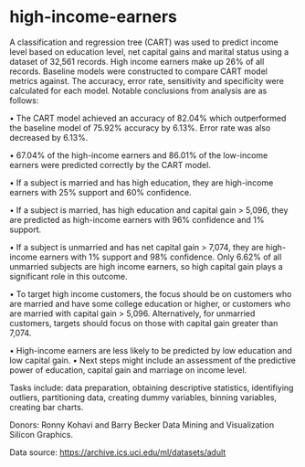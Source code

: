 # high-income-earners

A classification and regression tree (CART) was used to predict income level based on
education level, net capital gains and marital status using a dataset of 32,561 records. 
High income earners make up 26% of all records. Baseline models were constructed to 
compare CART model metrics against. The accuracy, error rate, sensitivity and 
specificity were calculated for each model. Notable conclusions from analysis are as 
follows:

• The CART model achieved an accuracy of 82.04% which outperformed the 
baseline model of 75.92% accuracy by 6.13%. Error rate was also decreased by 
6.13%.

• 67.04% of the high-income earners and 86.01% of the low-income earners were 
predicted correctly by the CART model.

• If a subject is married and has high education, they are high-income earners with 
25% support and 60% confidence. 

• If a subject is married, has high education and capital gain > 5,096, they are 
predicted as high-income earners with 96% confidence and 1% support. 

• If a subject is unmarried and has net capital gain > 7,074, they are high-income 
earners with 1% support and 98% confidence. Only 6.62% of all unmarried 
subjects are high income earners, so high capital gain plays a significant role in 
this outcome. 

• To target high income customers, the focus should be on customers who are 
married and have some college education or higher, or customers who are married 
with capital gain > 5,096. Alternatively, for unmarried customers, targets should 
focus on those with capital gain greater than 7,074. 

• High-income earners are less likely to be predicted by low education and low 
capital gain. 
• Next steps might include an assessment of the predictive power of education, 
capital gain and marriage on income level.  

Tasks include: data preparation, obtaining descriptive statistics, identifiying outliers, partitioning data, creating dummy variables, binning variables, creating bar charts. 



Donors: Ronny Kohavi and Barry Becker
Data Mining and Visualization
Silicon Graphics.

Data source: https://archive.ics.uci.edu/ml/datasets/adult
